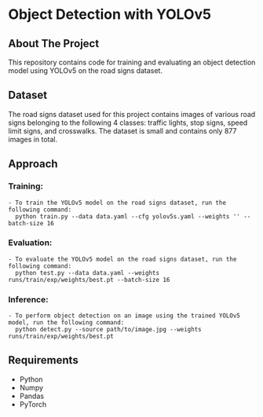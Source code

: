 # Object Detection with YOLOv5

## About The Project
This repository contains code for training and evaluating an object detection model using YOLOv5 on the road signs dataset.
  
## Dataset
The road signs dataset used for this project contains images of various road signs belonging to the following 4 classes: traffic lights, stop signs, speed limit signs, and crosswalks. The dataset is small and contains only 877 images in total.

## Approach
  ### Training: 
    - To train the YOLOv5 model on the road signs dataset, run the following command:
      python train.py --data data.yaml --cfg yolov5s.yaml --weights '' --batch-size 16
  ### Evaluation: 
    - To evaluate the YOLOv5 model on the road signs dataset, run the following command:
      python test.py --data data.yaml --weights runs/train/exp/weights/best.pt --batch-size 16
  ### Inference: 
    - To perform object detection on an image using the trained YOLOv5 model, run the following command:
      python detect.py --source path/to/image.jpg --weights runs/train/exp/weights/best.pt

## Requirements
- Python
- Numpy
- Pandas
- PyTorch 
